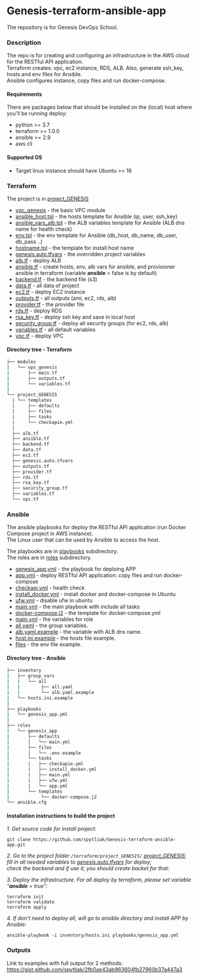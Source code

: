 # Genesis-terraform-ansible-app
The repository is for Genesis DevOps School. 

### Description
The repo is for creating and configuring an infrastructure in the AWS cloud for the RESTful API application.  
Terraform creates: vpc, ec2 instance, RDS, ALB. Also, generate ssh_key, hosts and env files for Ansible.  
Ansible configures instance, copy files and run docker-compose.  

#### Requirements
There are packages below that should be installed on the (local) host where you'll be running deploy:
 * python >= 3.7
 * terraform >= 1.0.0
 * ansible >= 2.9
 * aws cli 

#### Supported OS
* Target linux instance should have Ubuntu >= 18 

### Terraform

The project is in [project_GENESIS](/terraform/project_GENESIS/)  

* [vpc_genesis](/terraform/modules/vpc_genesis/)                                    - the basic VPC module  
* [ansible_host.tpl](/terraform/project_GENESIS/templates/ansible_host.tpl)         - the hosts template for Ansible (ip, user, ssh_key)  
* [ansible_vars_alb.tpl](/terraform/project_GENESIS/templates/ansible_vars_alb.tpl)  - the ALB variables template for Ansible (ALB dns name for health check)  
* [env.tpl](/terraform/project_GENESIS/templates/env.tpl)                           - the env template for Ansible (db_host, db_name, db_user, db_pass ..)  
* [hostname.tpl](/terraform/project_GENESIS/templates/hostname.tpl)                 - the template for install host name  
* [genesis.auto.tfvars](/terraform/project_GENESIS/genesis.auto.tfvars)             - the overridden project variables  
* [alb.tf](/terraform/project_GENESIS/alb.tf)                                       - deploy ALB
* [ansible.tf](/terraform/project_GENESIS/ansible.tf)                               - create hosts, env, alb vars for ansible, and provisioner ansible in terraform (variable **ansible** = false is by default)
* [backend.tf](/terraform/project_GENESIS/backend.tf)                               - the backend file (s3)
* [data.tf](/terraform/project_GENESIS/data.tf)                                     - all data of project
* [ec2.tf](/terraform/project_GENESIS/ec2.tf)                                       - deploy EC2 instance
* [outputs.tf](/terraform/project_GENESIS/outputs.tf)                               - all outputs (ami, ec2, rds, alb)
* [provider.tf](/terraform/project_GENESIS/provider.tf)                             - the provider file
* [rds.tf](/terraform/project_GENESIS/rds.tf)                                       - deploy RDS
* [rsa_key.tf](/terraform/project_GENESIS/rsa_key.tf)                               - deploy ssh key and save in local host
* [security_group.tf](/terraform/project_GENESIS/security_group.tf)                 - deploy all security groups (for ec2, rds, alb)
* [variables.tf](/terraform/project_GENESIS/variables.tf)                           - all default variables
* [vpc.tf](/terraform/project_GENESIS/vpc.tf)                                       - deploy VPC


#### Directory tree - Terraform
```bash
├── modules
|   └── vps_genesis
|       ├── main.tf
|       ├── outputs.tf
|       └── variables.tf
|
└── project_GENESIS
  | └── templates
  |     ├── defaults
  |     ├── files
  |     ├── tasks
  |     └── checkapie.yml
  |
  ├── alb.tf
  ├── ansible.tf
  ├── backend.tf
  ├── data.tf
  ├── ec2.tf
  ├── genesis.auto.tfvars
  ├── outputs.tf
  ├── provider.tf
  ├── rds.tf
  ├── rsa_key.tf
  ├── security_group.tf
  ├── variables.tf
  └── vps.tf
```

### Ansible
The ansible playbooks for deploy the RESTful API application (run Docker Compose project in AWS instance).  
The Linux user that can be used by Ansible to access the host.  

The playbooks are in [playbooks](/ansible/playbooks/) subdirectory.  
The roles are in [roles](/ansible/roles/) subdirectory.  

* [genesis_app.yml](/ansible/playbooks/genesis_app.yml)                           - the playbook for deploing APP
* [app.yml](/ansible/roles/genesis_app/tasks/app.yml)                             - deploy RESTful API application: copy files and run docker-compose  
* [checkapi.yml](/ansible/roles/genesis_app/tasks/checkapi.yml)                   - health check
* [install_docker.yml](/ansible/roles/genesis_app/tasks/install_docker.yml)       - install docker and docker-compose in Ubuntu
* [ufw.yml](/ansible/roles/genesis_app/tasks/ufw.yml)                             - disable ufw in ubuntu  
* [main.yml](/ansible/roles/genesis_app/tasks/main.yml)                           - the main playbook with include all tasks  
* [docker-compose.j2](/ansible/roles/genesis_app/templates/docker-compose.j2)     - the template for docker-compose.yml  
* [main.yml](/ansible//roles/genesis_app/defaults/main.yml)                       - the variables for role
* [all.yaml](/ansible/inventory/group_vars/all/all.yaml)                           - the group variables.  
* [alb.yaml.example](/ansible/inventory/group_vars/all/alb.yaml.example)           - the variable with ALB dns name.  
* [host.ini.example](/ansible/inventory/hosts.ini.example)                         - the hosts file example.
* [files](/ansible/roles/genesis_app/files/.env.example)                          - the env file example.

#### Directory tree - Ansible
```bash
├── inventory
|   ├── group_vars
|   |   └── all
|   |        ├── all.yaml
|   |        └── alb.yaml.example
|   └── hosts.ini.example
|
├── playbooks
|   └── genesis_app.yml
|
├── roles
|   └── genesis_app
|       ├── defaults
|       |   └── main.yml
|       ├── files
|       |   └── .env.example
|       └── tasks
|       |   ├── checkapie.yml
|       |   ├── install_docker.yml
|       |   ├── main.yml
|       |   ├── ufw.yml
|       |   └── app.yml
|       └── templates
|            └── docker-compose.j2
└── ansible.cfg
```


#### Installation instructions to build the project

*1. Get source code for install project:*  
```
git clone https://github.com/spytliak/Genesis-terraform-ansible-app.git
```
*2. Go to the project folder `/terraform/project_GENESIS/` [project_GENESIS](/terraform/project_GENESIS/);*  
    *fill in all needed variables to [genesis.auto.tfvars](/terraform/project_GENESIS/genesis.auto.tfvars) for deploy;*  
    *check the backend and if use it, you should create backet for that:*  

*3. Deploy the infrastructure. For all deploy by terraform, please set variable "**ansible** = true":*
```
terraform init
terraform validate
terraform apply
```
*4. If don't need to deploy all, will go to ansible directory and install APP by Ansible:*
```
ansible-playbook -i inventory/hosts.ini playbooks/genesis_app.yml
```

### Outputs
Link to examples with full output for 2 methods: https://gist.github.com/spytliak/2fb0ae43ab963604fb27960b37a447a3

